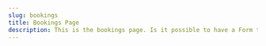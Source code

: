 ```yaml
---
slug: bookings
title: Bookings Page
description: This is the bookings page. Is it possible to have a Form to book a session.
---
```

